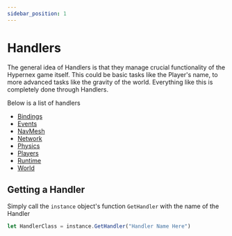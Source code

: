 ```yaml
---
sidebar_position: 1
---
```


# Handlers

The general idea of Handlers is that they manage crucial functionality of the Hypernex game itself. This could be basic tasks like the Player's name, to more advanced tasks like the gravity of the world. Everything like this is completely done through Handlers.

Below is a list of handlers

+ [Bindings](./bindings/index.md)
+ [Events](./events/index.md)
+ [NavMesh](./navmesh/index.md)
+ [Network](./network/index.md)
+ [Physics](./physics/index.md)
+ [Players](./players/index.md)
+ [Runtime](./runtime/index.md)
+ [World](./world/index.md)

## Getting a Handler

Simply call the `instance` object's function `GetHandler` with the name of the Handler

```js
let HandlerClass = instance.GetHandler("Handler Name Here")
```